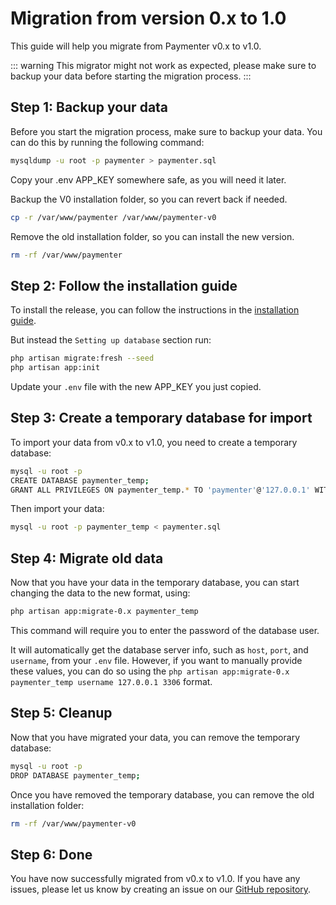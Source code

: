 # Migration from version 0.x to 1.0

This guide will help you migrate from Paymenter v0.x to v1.0.

::: warning
This migrator might not work as expected, please make sure to backup your data before starting the migration process.
:::

## Step 1: Backup your data

Before you start the migration process, make sure to backup your data. You can do this by running the following command:

```bash
mysqldump -u root -p paymenter > paymenter.sql
```

Copy your .env APP_KEY somewhere safe, as you will need it later.

Backup the V0 installation folder, so you can revert back if needed.

```bash
cp -r /var/www/paymenter /var/www/paymenter-v0
```

Remove the old installation folder, so you can install the new version.

```bash
rm -rf /var/www/paymenter
```

## Step 2: Follow the installation guide

To install the release, you can follow the instructions in the [installation guide](/docs/installation/install.md). 

But instead the `Setting up database` section run:

```bash
php artisan migrate:fresh --seed
php artisan app:init
```

Update your `.env` file with the new APP_KEY you just copied.


## Step 3: Create a temporary database for import

To import your data from v0.x to v1.0, you need to create a temporary database:

```bash
mysql -u root -p
CREATE DATABASE paymenter_temp;
GRANT ALL PRIVILEGES ON paymenter_temp.* TO 'paymenter'@'127.0.0.1' WITH GRANT OPTION;
```

Then import your data:

```bash
mysql -u root -p paymenter_temp < paymenter.sql
```

## Step 4: Migrate old data

Now that you have your data in the temporary database, you can start changing the data to the new format, using:

```bash
php artisan app:migrate-0.x paymenter_temp
```
This command will require you to enter the password of the database user.

It will automatically get the database server info, such as `host`, `port`, and `username`, from your `.env` file.
However, if you want to manually provide these values, you can do so using the `php artisan app:migrate-0.x paymenter_temp username 127.0.0.1 3306` format.

## Step 5: Cleanup

Now that you have migrated your data, you can remove the temporary database:

```bash
mysql -u root -p
DROP DATABASE paymenter_temp;
```

Once you have removed the temporary database, you can remove the old installation folder:

```bash
rm -rf /var/www/paymenter-v0
```

## Step 6: Done

You have now successfully migrated from v0.x to v1.0. If you have any issues, please let us know by creating an issue on our [GitHub repository](https://github.com/Paymenter/Paymenter/issues).
